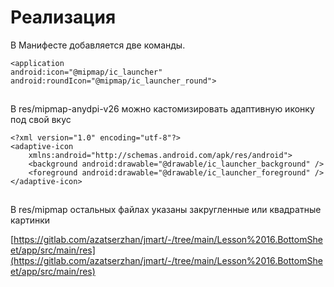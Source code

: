 # Реализация

В Манифесте добавляется две команды.

```
<application
android:icon="@mipmap/ic_launcher"
android:roundIcon="@mipmap/ic_launcher_round">
```

![](data:image/gif;base64,R0lGODlhAQABAPABAP///wAAACH5BAEKAAAALAAAAAABAAEAAAICRAEAOw==)![](data:image/gif;base64,R0lGODlhAQABAPABAP///wAAACH5BAEKAAAALAAAAAABAAEAAAICRAEAOw== "Click and drag to move")

В res/mipmap-anydpi-v26 можно кастомизировать адаптивную иконку под свой вкус

```
<?xml version="1.0" encoding="utf-8"?>
<adaptive-icon
    xmlns:android="http://schemas.android.com/apk/res/android">
    <background android:drawable="@drawable/ic_launcher_background" />
    <foreground android:drawable="@drawable/ic_launcher_foreground" />
</adaptive-icon>
```

![](data:image/gif;base64,R0lGODlhAQABAPABAP///wAAACH5BAEKAAAALAAAAAABAAEAAAICRAEAOw==)![](data:image/gif;base64,R0lGODlhAQABAPABAP///wAAACH5BAEKAAAALAAAAAABAAEAAAICRAEAOw== "Click and drag to move")

В res/mipmap остальных файлах указаны закругленные или квадратные картинки

[https://gitlab.com/azatserzhan/jmart/-/tree/main/Lesson%2016.BottomSheet/app/src/main/res](https://gitlab.com/azatserzhan/jmart/-/tree/main/Lesson%2016.BottomSheet/app/src/main/res)
